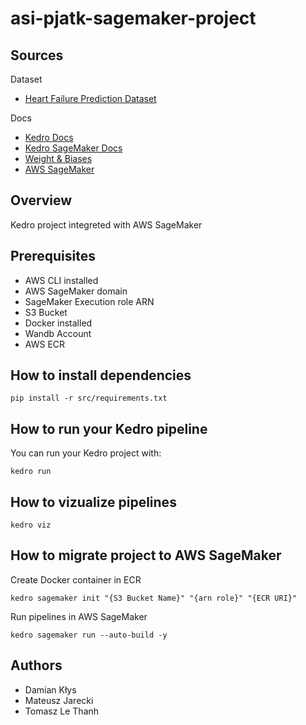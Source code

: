 # asi-pjatk-sagemaker-project

## Sources
Dataset
- [Heart Failure Prediction Dataset](https://www.kaggle.com/datasets/fedesoriano/heart-failure-prediction)

Docs
- [Kedro Docs](https://docs.kedro.org/en/stable/)
- [Kedro SageMaker Docs](https://kedro-sagemaker.readthedocs.io/en/latest/)
- [Weight & Biases](https://kedro-sagemaker.readthedocs.io/en/latest/)
- [AWS SageMaker](https://docs.aws.amazon.com/sagemaker/index.html)

## Overview

Kedro project integreted with AWS SageMaker

## Prerequisites
- AWS CLI installed
- AWS SageMaker domain
- SageMaker Execution role ARN
- S3 Bucket
- Docker installed
- Wandb Account
- AWS ECR

## How to install dependencies

```
pip install -r src/requirements.txt
```

## How to run your Kedro pipeline

You can run your Kedro project with:

```
kedro run
```

## How to vizualize pipelines

```
kedro viz
```

## How to migrate project to AWS SageMaker
Create Docker container in ECR

```
kedro sagemaker init "{S3 Bucket Name}" "{arn role}" "{ECR URI}"
```

Run pipelines in AWS SageMaker

```
kedro sagemaker run --auto-build -y
```

## Authors
- Damian Kłys
- Mateusz Jarecki
- Tomasz Le Thanh




